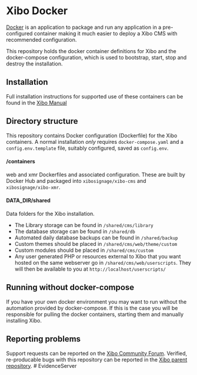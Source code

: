 # Xibo Docker

[Docker](https://docker.com/) is an application to package and run any
application in a pre-configured container making it much easier to deploy a Xibo
CMS with recommended configuration.

This repository holds the docker container definitions for Xibo and the docker-compose
configuration, which is used to bootstrap, start, stop and destroy the installation.

## Installation
Full installation instructions for supported use of these containers can be
found in the [Xibo
Manual](http://xibo.org.uk/manual-tempel/en/install_cms.html)

## Directory structure

This repository contains Docker configuration (Dockerfile) for the Xibo
containers. A normal installation *only* requires `docker-compose.yaml` and
a `config.env.template` file, suitably configured, saved as `config.env`.

#### /containers

web and xmr Dockerfiles and associated configuration. These are built by Docker
Hub and packaged into `xibosignage/xibo-cms` and `xibosignage/xibo-xmr`.

#### DATA_DIR/shared

Data folders for the Xibo installation.

 - The Library storage can be found in `/shared/cms/library`
 - The database storage can be found in `/shared/db`
 - Automated daily database backups can be found in `/shared/backup`
 - Custom themes should be placed in `/shared/cms/web/theme/custom`
 - Custom modules should be placed in `/shared/cms/custom`
 - Any user generated PHP or resources external to Xibo that you want hosted
   on the same webserver go in `/shared/cms/web/userscripts`. They will then
   be available to you at `http://localhost/userscripts/`

## Running without docker-compose
If you have your own docker environment you may want to run without the
automation provided by docker-compose. If this is the case you will be responsible
for pulling the docker containers, starting them and manually installing Xibo.


## Reporting problems

Support requests can be reported on the [Xibo Community
Forum](https://community.xibo.org.uk/). Verified, re-producable bugs with this
repository can be reported in the [Xibo parent
repository](https://github.com/xibosignage/xibo/issues).
#   E v i d e n c e S e r v e r  
 